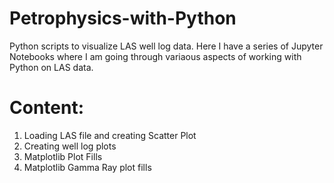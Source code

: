 # Petrophysics-with-Python
Python scripts to visualize LAS well log data.
Here I have a series of Jupyter Notebooks where I am going through variaous aspects of working with Python on LAS data.

# Content:
1. Loading LAS file and creating Scatter Plot
2. Creating well log plots
3. Matplotlib Plot Fills
4. Matplotlib Gamma Ray plot fills
